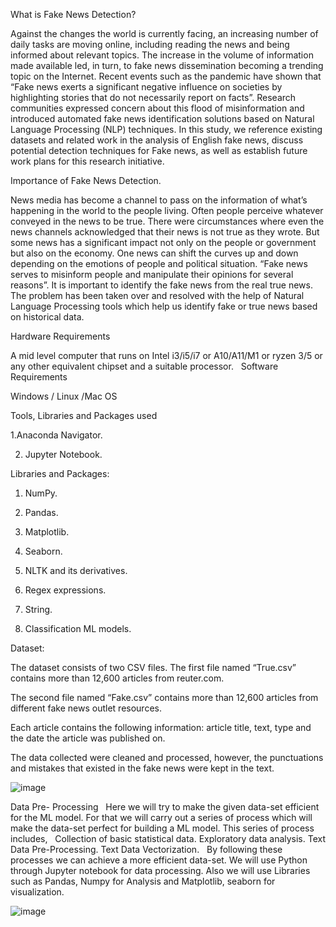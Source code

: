 What is Fake News Detection?

Against the changes the world is currently facing, an increasing number of daily tasks are moving online, including reading the news and being informed about relevant topics. The increase in the volume of information made available led, in turn, to fake news dissemination becoming a trending topic on the Internet. Recent events such as the pandemic have shown that “Fake news exerts a significant negative influence on societies by highlighting stories that do not necessarily report on facts”. Research communities expressed concern about this flood  of  misinformation  and  introduced  automated fake  news  identification  solutions  based  on  Natural Language Processing (NLP) techniques. In this study, we reference existing datasets and related work in the analysis of English fake news, discuss potential detection techniques for Fake news, as well as establish future work plans for this research initiative.

Importance of Fake News Detection.

News media has become a channel to pass on the information of what’s happening in the world to the people living. Often people perceive whatever conveyed in the news to be true. There were circumstances where even the news channels acknowledged that their news is not true as they wrote. But some news has a significant impact not only on the people or government but also on the economy. One news can shift the curves up and down depending on the emotions of people and political situation.
	“Fake news serves to misinform people and manipulate their opinions for several reasons”.
	It is important to identify the fake news from the real true news. The problem has been taken over and resolved with the help of Natural Language Processing tools which help us identify fake or true news based on historical data. 

Hardware Requirements 

A mid level computer that runs on Intel i3/i5/i7 or A10/A11/M1 or ryzen 3/5 or any other equivalent chipset and a suitable processor.
 
Software Requirements 

Windows / Linux /Mac OS

Tools, Libraries and Packages used

1.Anaconda Navigator.

2. Jupyter Notebook.

Libraries and Packages:

1. NumPy.

2. Pandas.

3. Matplotlib.

4. Seaborn.

5. NLTK and its derivatives.

6. Regex expressions.

7. String.

8. Classification ML models.



Dataset:

The dataset consists of two CSV files. The first file named “True.csv” contains more than 12,600 articles from reuter.com. 

The second file named “Fake.csv” contains more than 12,600 articles from different fake news outlet resources. 

Each article contains the following information: article title, text, type and the date the article was published on. 

The data collected were cleaned and processed, however, the punctuations and mistakes that existed in the fake news were kept in the text.

![image](https://github.com/Anirudh-Shukla/Machine-Learning-Approaches-for-Misinformation-Detection/assets/136250552/f959169a-ab11-471b-ae36-0e576490a218)

Data Pre- Processing
 
Here we will try to make the given data-set efficient for the ML model. For that we will carry out a series of process which will make the data-set perfect for building a ML model. This series of process includes,
 
	Collection of basic statistical data.
	Exploratory data analysis.
	Text Data Pre-Processing.
	Text Data Vectorization.
 
By following these processes we can achieve a more efficient data-set. We will use Python through Jupyter notebook for data processing. Also we will use Libraries such as Pandas, Numpy for Analysis and Matplotlib, seaborn for visualization. 


![image](https://github.com/Anirudh-Shukla/Machine-Learning-Approaches-for-Misinformation-Detection/assets/136250552/75861fd9-0b8d-4f3a-9182-f75aacf752e0)
